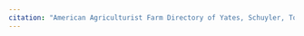 ```yaml
---
citation: "American Agriculturist Farm Directory of Yates, Schuyler, Tompkins and Seneca Counties New York 1914. Orange Judd Company"
---
```



